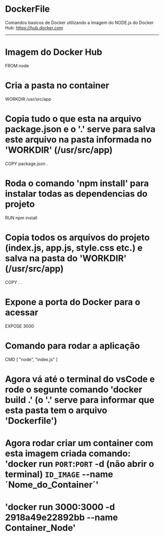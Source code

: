 # DockerFile

Comandos basícos de Docker utilizando a Imagem do NODE.js do Docker Hub: https://hub.docker.com

<hr>

# Imagem do Docker Hub
FROM node

# Cria a pasta no container
WORKDIR /usr/src/app

# Copia tudo o que esta na arquivo package.json e o '.' serve para salva este arquivo na pasta informada no 'WORKDIR' (/usr/src/app)
COPY package.json .

# Roda o comando 'npm install' para instalar todas as dependencias do projeto
RUN npm install

# Copia todos os arquivos do projeto (index.js, app.js, style.css etc.) e salva na pasta do 'WORKDIR' (/usr/src/app)
COPY . .

# Expone a porta do Docker para o acessar
EXPOSE 3000

# Comando para rodar a aplicação
CMD [ "node", "index.js" ]

# Agora vá até o terminal do vsCode e rode o segunte comando 'docker build .' (o '.' serve para informar que esta pasta tem o arquivo 'Dockerfile')

# Agora rodar criar um container com esta imagem criada comando: 'docker run `PORT`:`PORT` -d (não abrir o terminal) `ID_IMAGE` --name ´Nome_do_Container´'
#                                                                'docker run 3000:3000 -d 2918a49e22892bb --name Container_Node' 
